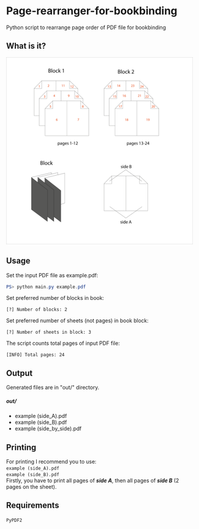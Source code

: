 # Page-rearranger-for-bookbinding
Python script to rearrange page order of PDF file for bookbinding
## What is it?

![explanation](https://github.com/SevRyb/Page-rearranger-for-bookbinding/blob/main/what_is_it.png)

## Usage
Set the input PDF file as example.pdf:
```powershell
PS> python main.py example.pdf
```
Set preferred number of blocks in book:
```
[?] Number of blocks: 2
```
Set preferred number of sheets (not pages) in book block:
```
[?] Number of sheets in block: 3
```
The script counts total pages of input PDF file:
```
[INFO] Total pages: 24
```
## Output
Generated files are in "out/" directory. 
##### out/
  * example (side_A).pdf
  * example (side_B).pdf
  * example (side_by_side).pdf
## Printing
For printing I recommend you to use:\
`example (side_A).pdf`\
`example (side_B).pdf`\
Firstly, you have to print all pages of **_side A_**, then all pages of **_side B_** (2 pages on the sheet).
## Requirements
`PyPDF2`
